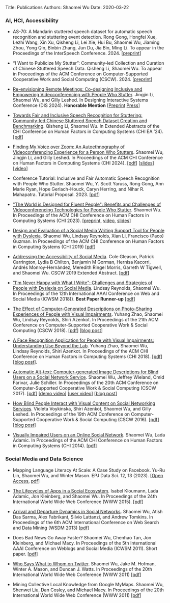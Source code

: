 Title: Publications
Authors: Shaomei Wu
Date: 2020-03-22

### AI, HCI, Accessibility

- AS-70: A Mandarin stuttered speech dataset for automatic speech recognition and stuttering event detection. Rong Gong, Hongfei Xue, Lezhi Wang, Xin Xu, Qisheng Li, Lei Xie, Hui Bu, Shaomei Wu, Jiaming Zhou, Yong Qin, Binbin Zhang, Jun Du, Jia Bin, Ming Li. To appear in the Proceedings of the InterSpeech Conference. 2024. [[preprint](http://arxiv.org/abs/2406.07256)]

- “I Want to Publicize My Stutter”: Community-led Collection and Curation of Chinese Stuttered Speech Data. Qisheng Li, Shaomei Wu. To appear in Proceedings of the ACM Conference on Computer-Supported Cooperative Work and Social Computing (CSCW). 2024. [[preprint]({static}/pdfs/CSCW_stuttered_speech_preprint.pdf)]

- [Re-envisioning Remote Meetings: Co-designing Inclusive and Empowering Videoconferencing with People Who Stutter](https://dl.acm.org/doi/10.1145/3643834.3661533). Jingjin Li, Shaomei Wu, and Gilly Leshed. In Designing Interactive Systems Conference (DIS 2024). **Honorable Mention** [[Preprint]({static}/pdfs/DIS24-InclusiveVC-Preprint.pdf) [Press](https://news.cornell.edu/stories/2024/07/redesigning-videoconferencing-and-people-who-stutter)]

- [Towards Fair and Inclusive Speech Recognition for Stuttering: Community-led Chinese Stuttered Speech Dataset Creation and Benchmarking](https://dl.acm.org/doi/10.1145/3613905.3650950). Qisheng Li, Shaomei Wu. In Extended Abstracts of the CHI Conference on Human Factors in Computing Systems (CHI EA ’24). [[pdf]({static}/pdfs/CHI24-stuttered-speech-dataset.pdf)]

- [Finding My Voice over Zoom: An Autoethnography of Videoconferencing Experience for a Person Who Stutters](https://dl.acm.org/doi/full/10.1145/3613904.3642746). Shaomei Wu, Jingjin Li, and Gilly Leshed. In Proceedings of the ACM CHI Conference on Human Factors in Computing Systems (CHI 2024). [[pdf]({static}/pdfs/autoethnography-chi24-final.pdf)] [[slides]({static}/pdfs/chi2024_autoethnography_slides.pdf)] [[video](https://youtu.be/A3AF4JSj4QE?feature=shared)]

- Conference Tutorial: Inclusive and Fair Automatic Speech Recognition with People Who Stutter. Shaomei Wu, Y. Scott Yaruss, Rong Gong, Ann Marie Ryan, Hope Gerlach-Houck, Caryn Herring, and Nihar R. Mahapatra. Tutorial Proposal. 2023. [[pdf]({static}/pdfs/FAccT23_tutorial_submission.pdf)]

- ["The World is Designed for Fluent People": Benefits and Challenges of Videoconferencing Technologies for People Who Stutter](https://dl.acm.org/doi/abs/10.1145/3544548.3580788). Shaomei Wu. In Proceedings of the ACM CHI Conference on Human Factors in Computing Systems (CHI 2023). [[preprint]({static}/pdfs/Stuttering_VC_preprint.pdf), [video](https://youtu.be/TFmdxGvEliE), [slides](https://aimpowerorg.files.wordpress.com/2023/04/chi-2023-stuttering-and-vc.pdf)]


- [Design and Evaluation of a Social Media Writing Support Tool for People with Dyslexia](https://research.fb.com/publications/design-and-evaluation-of-a-social-media-writing-support-tool-for-people-with-dyslexia/). Shaomei Wu, Lindsay Reynolds, Xian Li, Francisco (Paco) Guzman. In Proceedings of the ACM CHI Conference on Human Factors in Computing Systems (CHI 2019) [[pdf](https://research.fb.com/wp-content/uploads/2019/02/Design-and-Evaluation-of-a-Social-Media-Writing-Support-Tool-for-People-with-Dyslexia.pdf)]

- [Addressing the Accessibility of Social Media](https://dl.acm.org/doi/10.1145/3311957.3359439). Cole Gleason, Patrick Carrington, Lydia B Chilton, Benjamin M Gorman, Hernisa Kacorri, Andrés Monroy-Hernández, Meredith Ringel Morris, Garreth W Tigwell, and Shaomei Wu. CSCW 2019 Extended Abstract. [[pdf]({static}/pdfs/cscw2019_workshop_gleason.pdf)]

- ["I'm Never Happy with What I Write": Challenges and Strategies of People with Dyslexia on Social Media](https://research.fb.com/publications/im-never-happy-with-what-i-write-challenges-and-strategies-of-people-with-dyslexia-on-social-media/). Lindsay Reynolds, Shaomei Wu. In Proceedings of the 12th International AAAI Conference on Web and Social Media (ICWSM 2018)}. **Best Paper Runner-up** [[pdf](https://research.fb.com/wp-content/uploads/2018/04/im-never-happy-with-what-i-write-challenges-and-strategies-of-people-with-dyslexia-on-social-media.pdf)]

- [The Effect of Computer-Generated Descriptions on Photo-Sharing Experiences of People with Visual Impairments](https://research.fb.com/publications/exploring-the-effect-of-computer-generated-descriptions-on-the-photo-sharing-experience-of-people-with-visual-impairments/). Yuhang Zhao, Shaomei Wu, Lindsay Reynolds, Shiri Azenkot. In Proceedings of the 21th ACM Conference on Computer-Supported Cooperative Work \& Social Computing (CSCW 2018). [[pdf](https://research.fb.com/wp-content/uploads/2018/01/aatcomposer_cscw_cameraready_final_large-1.pdf)] [[blog post](https://research.fb.com/blog/2018/11/using-ai-to-help-people-with-visual-impairments-share-images-on-facebook/)]

- [A Face Recognition Application for People with Visual Impairments: Understanding Use Beyond the Lab](https://research.fb.com/publications/a-face-recognition-application-for-people-with-visual-impairments-understanding-use-beyond-the-lab/). Yuhang Zhao, Shaomei Wu, Lindsay Reynolds, Shiri Azenkot. In Proceedings of the ACM CHI Conference on Human Factors in Computing Systems (CHI 2018). [[pdf](https://research.fb.com/wp-content/uploads/2018/01/accessibilitybot_chi2018_camera_ready_20180109.pdf)] [[blog post](https://research.fb.com/blog/2018/04/designing-a-face-recognition-application-for-people-with-visual-impairments/)].

- [Automatic Alt-text: Computer-generated Image Descriptions for Blind Users on a Social Network Service](https://research.fb.com/publications/automatic-alt-text-computer-generated-image-descriptions-for-blind-users-on-a-social-network-service/). Shaomei Wu, Jeffrey Wieland, Omid Farivar, Julie Schiller. In Proceedings of the 20th ACM Conference on Computer-Supported Cooperative Work & Social Computing (CSCW 2017). [[pdf](https://research.fb.com/wp-content/uploads/2017/02/aat_cscw2017_camera_ready_20161031-2.pdf)] [[demo video](https://fbnewsroomus.files.wordpress.com/2016/04/alttext_demo-mp4.zip)] [[user video](https://fbnewsroomus.files.wordpress.com/2016/04/alttext_video-mp4.zip)] [[blog post](https://tech.fb.com/using-artificial-intelligence-to-help-blind-people-see-facebook/)]

- [How Blind People Interact with Visual Content on Social Networking Services](https://research.fb.com/publications/how-blind-people-interact-with-visual-content-on-social-networking-services/). Violeta Voykinska, Shiri Azenkot, Shaomei Wu, and Gilly Leshed. In Proceedings of the 19th ACM Conference on Computer-Supported Cooperative Work & Social Computing (CSCW 2016). [[pdf](https://research.fb.com/wp-content/uploads/2016/11/how_blind_people_interact_with_visual_content_on_social_networking_services.pdf)] [[blog post](https://research.fb.com/blog/2016/04/how-blind-people-interact-with-visual-content-on-social-networking-sites/)]

- [Visually Impaired Users on an Online Social Network](https://research.fb.com/publications/visually-impaired-users-on-an-online-social-network/). Shaomei Wu, Lada Adamic. In Proceedings of the ACM CHI Conference on Human Factors in Computing Systems (CHI 2014). [[pdf](https://research.fb.com/wp-content/uploads/2016/11/visually-impaired-users-on-an-online-social-network.pdf)]



### Social Media and Data Science
- Mapping Language Literacy At Scale: A Case Study on Facebook. Yu-Ru Lin, Shaomei Wu, and Winter Mason. EPJ Data Sci. 12, 13 (2023). [[Open Access](https://epjdatascience.springeropen.com/articles/10.1140/epjds/s13688-023-00388-4), [pdf](https://epjdatascience.springeropen.com/counter/pdf/10.1140/epjds/s13688-023-00388-4.pdf)]

- [The Lifecycles of Apps in a Social Ecosystem](https://research.fb.com/publications/the-lifecycles-of-apps-in-a-social-ecosystem/). Isabel Kloumann, Lada Adamic, Jon Kleinberg, and Shaomei Wu. In Proceedings of the 24th International World Wide Web Conference (WWW 2015). [[pdf](https://research.fb.com/wp-content/uploads/2016/11/the_lifecycles_of_apps_in_a_social_ecosystem.pdf)]

- [Arrival and Departure Dynamics in Social Networks](https://research.fb.com/publications/arrival-and-departure-dynamics-in-social-networks/). Shaomei Wu, Atish Das Sarma, Alex Fabrikant, Silvio Lattanzi, and Andrew Tomkins. In Proceedings of the 6th ACM International Conference on Web Search and Data Mining (WSDM 2013) [[pdf](https://research.fb.com/wp-content/uploads/2016/11/arrival-and-departure-dynamics-in-social-networks.pdf)]

- Does Bad News Go Away Faster? Shaomei Wu, Chenhao Tan, Jon Kleinberg, and Michael Macy. In Proceedings of the 5th International AAAI Conference on Weblogs and Social Media (ICWSM 2011). Short paper. [[pdf](https://www.cs.cornell.edu/home/kleinber/icwsm11-longevity.pdf)]

- [Who Says What to Whom on Twitter](https://dl.acm.org/doi/10.1145/1963405.1963504). Shaomei Wu, Jake M. Hofman, Winter A. Mason, and Duncan J. Watts. In Proceedings of the 20th International World Wide Web Conference (WWW 2011) [[pdf](http://www.cs.cornell.edu/~sw475/publications/wu_www2011.pdf)]

- Mining Collective Local Knowledge from Google MyMaps. Shaomei Wu, Shenwei Liu, Dan Cosley, and Michael Macy. In Proceedings of the 20th International World Wide Web Conference (WWW 2011) [[pdf](https://www.cs.cornell.edu/~danco/research/papers/wu-mining-mymaps-www2011.pdf)]
